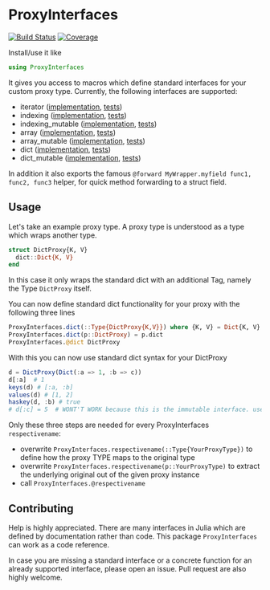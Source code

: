 ProxyInterfaces
===============

[![Build Status](https://github.com/schlichtanders/ProxyInterfaces.jl/workflows/CI/badge.svg)](https://github.com/schlichtanders/ProxyInterfaces.jl/actions)
[![Coverage](https://codecov.io/gh/schlichtanders/ProxyInterfaces.jl/branch/master/graph/badge.svg)](https://codecov.io/gh/schlichtanders/ProxyInterfaces.jl)

Install/use it like
```julia
using ProxyInterfaces
```

It gives you access to macros which define standard interfaces for your custom proxy type. Currently, the following interfaces are supported:
* iterator ([implementation](src/iterator.jl), [tests](test/iterator.jl))
* indexing ([implementation](src/indexing.jl), [tests](test/indexing.jl))
* indexing_mutable ([implementation](src/indexing.jl), [tests](test/indexing.jl))
* array ([implementation](src/array.jl), [tests](test/array.jl))
* array_mutable ([implementation](src/array.jl), [tests](test/array.jl))
* dict ([implementation](src/dict.jl), [tests](test/dict.jl))
* dict_mutable ([implementation](src/dict.jl), [tests](test/dict.jl))

In addition it also exports the famous `@forward MyWrapper.myfield func1, func2, func3` helper, for quick method
forwarding to a struct field.


Usage
-----

Let's take an example proxy type. A proxy type is understood as a type which wraps another type.
```julia
struct DictProxy{K, V}
  dict::Dict{K, V}
end
```
In this case it only wraps the standard dict with an additional Tag, namely the Type `DictProxy` itself.

You can now define standard dict functionality for your proxy with the following three lines
```julia
ProxyInterfaces.dict(::Type{DictProxy{K,V}}) where {K, V} = Dict{K, V}
ProxyInterfaces.dict(p::DictProxy) = p.dict
ProxyInterfaces.@dict DictProxy
```

With this you can now use standard dict syntax for your DictProxy
```julia
d = DictProxy(Dict(:a => 1, :b => c))
d[:a]  # 1
keys(d) # [:a, :b]
values(d) # [1, 2]
haskey(d, :b) # true
# d[:c] = 5  # WONT'T WORK because this is the immutable interface. use `ProxyInterfaces.dict_mutable` and it will work
```

Only these three steps are needed for every ProxyInterfaces `respectivename`:
* overwrite `ProxyInterfaces.respectivename(::Type{YourProxyType})` to define how the proxy TYPE maps to the original type
* overwrite `ProxyInterfaces.respectivename(p::YourProxyType)` to extract the underlying original out of the given proxy instance
* call `ProxyInterfaces.@respectivename`


Contributing
------------

Help is highly appreciated. There are many interfaces in Julia which are defined by documentation rather than code. This package `ProxyInterfaces` can work as a code reference.

In case you are missing a standard interface or a concrete function for an already supported interface, please open an issue. Pull request are also highly welcome.
